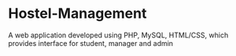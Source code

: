 # Hostel-Management
A web application developed using PHP, MySQL, HTML/CSS, which provides interface for student, manager and admin
